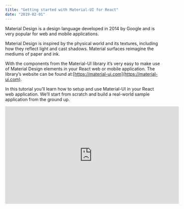 ```yaml
---
title: "Getting started with Material-UI for React"
date: "2019-02-01"
---
```


Material Design is a design language developed in 2014 by Google and is very popular for web and mobile applications.

Material Design is inspired by the physical world and its textures, including how they reflect light and cast shadows. Material surfaces reimagine the mediums of paper and ink.

With the components from the Material-UI library it’s very easy to make use of Material Design elements in your React web or mobile application. The library’s website can be found at:[https://material-ui.com](https://material-ui.com).

In this tutorial you’ll learn how to setup and use Material-UI in your React web application. We’ll start from scratch and build a real-world sample application from the ground up.

<iframe width="560" height="315" src="https://www.youtube.com/embed/PWadEeOuv5o" frameborder="0" allow="accelerometer; autoplay; encrypted-media; gyroscope; picture-in-picture" allowfullscreen></iframe>